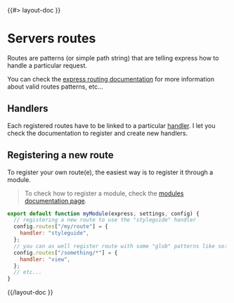 <!--
/**
 * @name            Routes
 * @namespace       doc.servers
 * @type            Markdown
 * @platform        md
 * @status          stable
 * @menu            Documentation / Servers           /doc/servers/routes
 *
 * @since           2.0.0
 * @author    Olivier Bossel <olivier.bossel@gmail.com> (https://coffeekraken.io)
 */
-->

{{#> layout-doc }}

# Servers routes

Routes are patterns (or simple path string) that are telling express how to handle a particular request.

You can check the [express routing documentation](https://expressjs.com/en/guide/routing.html) for more information about valid routes patterns, etc...

## Handlers

Each registered routes have to be linked to a particular [handler](/doc/servers/handlers). I let you check the documentation to register and create new handlers.

## Registering a new route

To register your own route(e), the easiest way is to register it through a module.

> To check how to register a module, check the [modules documentation page](/doc/servers/modules).

```js
export default function myModule(express, settings, config) {
  // registering a new route to use the "styleguide" handler
  config.routes["/my/route"] = {
    handler: "styleguide",
  };
  // you can as well register route with some "glob" patterns like so:
  config.routes["/something/*"] = {
    handler: "view",
  };
  // etc...
}
```

{{/layout-doc }}
